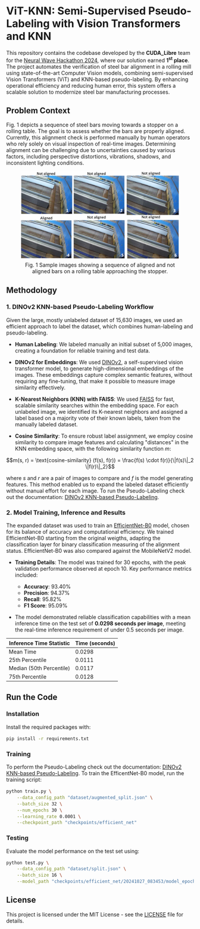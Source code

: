 # ViT-KNN: Semi-Supervised Pseudo-Labeling with Vision Transformers and KNN 

This repository contains the codebase developed by the **CUDA_Libre** team for the [Neural Wave Hackathon 2024](https://neuralwave.ch/#/2024/recap), where our solution earned **1<sup>st</sup> place**. The project automates the verification of steel bar alignment in a rolling mill using state-of-the-art Computer Vision models, combining semi-supervised Vision Transformers (ViT) and KNN-based pseudo-labeling. By enhancing operational efficiency and reducing human error, this system offers a scalable solution to modernize steel bar manufacturing processes.

 
## Problem Context

Fig. 1 depicts a sequence of steel bars moving towards a stopper on a rolling table. The goal is to assess whether the bars are properly aligned. Currently, this alignment check is performed manually by human operators who rely solely on visual inspection of real-time images. Determining alignment can be challenging due to uncertainties caused by various factors, including perspective distortions, vibrations, shadows, and inconsistent lighting conditions.

<figure style="text-align: center;">
  <img src="assets/sample_images.png" alt="Steel bar alignment process" width="1000" style="display: block; margin: 0 auto;">
  <figcaption style="margin-top: 8px;">Fig. 1 Sample images showing a sequence of aligned and not aligned bars on a rolling table approaching the stopper.</figcaption>
</figure>


## Methodology

### 1. DINOv2 KNN-based Pseudo-Labeling Workflow

Given the large, mostly unlabeled dataset of 15,630 images, we used an efficient approach to label the dataset, which combines human-labeling and pseudo-labeling.

- **Human Labeling**: We labeled manually an initial subset of 5,000 images, creating a foundation for reliable training and test data.

- **DINOv2 for Embeddings**: We used [DINOv2](https://arxiv.org/abs/2304.07193), a self-supervised vision transformer model, to generate high-dimensional embeddings of the images. These embeddings capture complex semantic features, without requiring any fine-tuning, that make it possible to measure image similarity effectively.

- **K-Nearest Neighbors (KNN) with FAISS**: We used [FAISS](https://github.com/facebookresearch/faiss) for fast, scalable similarity searches within the embedding space. For each unlabeled image, we identified its K-nearest neighbors and assigned a label based on a majority vote of their known labels, taken from the manually labeled dataset.

- **Cosine Similarity**: To ensure robust label assignment, we employ cosine similarity to compare image features and calculating "distances" in the KNN embedding space, with the following similarity function $m$:
```math
m(s, r) = \text{cosine-similarity} (f(s), f(r)) = \frac{f(s) \cdot f(r)}{\|f(s)\|_2 \|f(r)\|_2}
```
where $s$ and $r$ are a pair of images to compare and $f$ is the model generating features.
This method enabled us to expand the labeled dataset efficiently without manual effort for each image.
To run the Pseudo-Labeling check out the documentation: [DINOv2 KNN-based Pseudo-Labeling](dino/README.md).

### 2. Model Training, Inference and Results

The expanded dataset was used to train an [EfficientNet-B0](https://pytorch.org/vision/main/models/generated/torchvision.models.efficientnet_b0.html) model, chosen for its balance of accuracy and computational efficiency.
We trained EfficientNet-B0 starting from the original weigths, adapting the classification layer for binary classification measuring of the alignment status. EfficientNet-B0 was also compared against the MobileNetV2 model.

- **Training Details**: The model was trained for 30 epochs, with the peak validation performance observed at epoch 10. Key performance metrics included:
  - **Accuracy**: 93.40%
  - **Precision**: 94.37%
  - **Recall**: 95.82%
  - **F1 Score**: 95.09%

- The model demonstrated reliable classification capabilities with a mean inference time on the test set of **0.0298 seconds per image**, meeting the real-time inference requirement of under 0.5 seconds per image.

<div align="center">

| **Inference Time Statistic** | **Time (seconds)** |
|------------------------------|---------------------|
| Mean Time                    | 0.0298              |
| 25th Percentile              | 0.0111              |
| Median (50th Percentile)     | 0.0117              |
| 75th Percentile              | 0.0128              |
</div>


## Run the Code

### Installation

Install the required packages with:
```bash
pip install -r requirements.txt
```

### Training

To perform the Pseudo-Labeling check out the documentation: [DINOv2 KNN-based Pseudo-Labeling](dino/README.md).
To train the EfficentNet-B0 model, run the training script:
```bash
python train.py \
    --data_config_path "dataset/augmented_split.json" \
    --batch_size 32 \
    --num_epochs 30 \
    --learning_rate 0.0001 \
    --checkpoint_path "checkpoints/efficient_net"
```

### Testing

Evaluate the model performance on the test set using:
```bash
python test.py \
    --data_config_path "dataset/split.json" \
    --batch_size 16 \
    --model_path "checkpoints/efficient_net/20241027_083453/model_epoch_10.pt"
```


## License
This project is licensed under the MIT License - see the [LICENSE](LICENSE) file for details.
